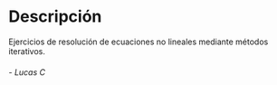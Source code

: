 # Descripción

Ejercicios de resolución de ecuaciones no lineales mediante métodos iterativos.

###### - _Lucas C_
